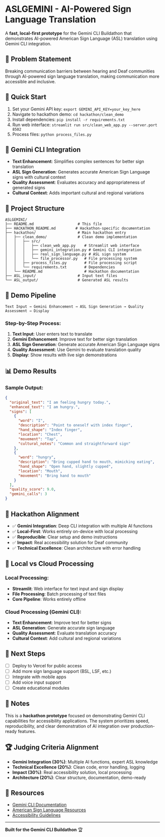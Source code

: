 # ASLGEMINI - AI-Powered Sign Language Translation

A **fast, local-first prototype** for the Gemini CLI Buildathon that demonstrates AI-powered American Sign Language (ASL) translation using Gemini CLI integration.

## 🎯 Problem Statement

Breaking communication barriers between hearing and Deaf communities through AI-powered sign language translation, making communication more accessible and inclusive.

## 🚀 Quick Start

1. Set your Gemini API key: `export GEMINI_API_KEY=your_key_here`
2. Navigate to hackathon demo: `cd hackathon/clean_demo`
3. Install dependencies: `pip install -r requirements.txt`
4. Run web interface: `streamlit run src/clean_web_app.py --server.port 8502`
5. Process files: `python process_files.py`

## 🤖 Gemini CLI Integration

- **Text Enhancement**: Simplifies complex sentences for better sign translation
- **ASL Sign Generation**: Generates accurate American Sign Language signs with cultural context
- **Quality Assessment**: Evaluates accuracy and appropriateness of generated signs
- **Cultural Context**: Adds important cultural and regional variations

## 📁 Project Structure

```
ASLGEMINI/
├── README.md                    # This file
├── HACKATHON_README.md         # Hackathon-specific documentation
├── hackathon/                   # Main hackathon entry
│   ├── clean_demo/              # Clean demo implementation
│   │   ├── src/
│   │   │   ├── clean_web_app.py    # Streamlit web interface
│   │   │   ├── gemini_integration.py # Gemini CLI integration
│   │   │   ├── real_sign_language.py # ASL sign system
│   │   │   └── file_processor.py   # File processing system
│   │   ├── process_files.py        # File processing script
│   │   └── requirements.txt        # Dependencies
│   └── README.md                   # Hackathon documentation
├── ASL_input/                   # Input text files
└── ASL_output/                  # Generated ASL results
```

## 🔄 Demo Pipeline

```
Text Input → Gemini Enhancement → ASL Sign Generation → Quality Assessment → Display
```

### Step-by-Step Process:
1. **Text Input**: User enters text to translate
2. **Gemini Enhancement**: Improve text for better sign translation
3. **ASL Sign Generation**: Generate accurate American Sign Language signs
4. **Quality Assessment**: Use Gemini to evaluate translation quality
5. **Display**: Show results with live sign demonstrations

## 📊 Demo Results

### Sample Output:
```json
{
  "original_text": "I am feeling hungry today.",
  "enhanced_text": "I am hungry.",
  "signs": [
    {
      "word": "I",
      "description": "Point to oneself with index finger",
      "hand_shape": "Index finger",
      "location": "Chest",
      "movement": "Tap",
      "cultural_notes": "Common and straightforward sign"
    },
    {
      "word": "hungry",
      "description": "Bring cupped hand to mouth, mimicking eating",
      "hand_shape": "Open hand, slightly cupped",
      "location": "Mouth",
      "movement": "Bring hand to mouth"
    }
  ],
  "quality_score": 9.0,
  "gemini_calls": 3
}
```

## 🎯 Hackathon Alignment

- ✅ **Gemini Integration**: Deep CLI integration with multiple AI functions
- ✅ **Local-First**: Works entirely on-device with local processing
- ✅ **Reproducible**: Clear setup and demo instructions
- ✅ **Impact**: Real accessibility solution for Deaf community
- ✅ **Technical Excellence**: Clean architecture with error handling

## 🔧 Local vs Cloud Processing

### Local Processing:
- **Streamlit**: Web interface for text input and sign display
- **File Processing**: Batch processing of text files
- **Core Pipeline**: Works entirely offline

### Cloud Processing (Gemini CLI):
- **Text Enhancement**: Improve text for better signs
- **ASL Generation**: Generate accurate sign language
- **Quality Assessment**: Evaluate translation accuracy
- **Cultural Context**: Add cultural and regional variations

## 🚀 Next Steps

- [ ] Deploy to Vercel for public access
- [ ] Add more sign language support (BSL, LSF, etc.)
- [ ] Integrate with mobile apps
- [ ] Add voice input support
- [ ] Create educational modules

## 📝 Notes

This is a **hackathon prototype** focused on demonstrating Gemini CLI capabilities for accessibility applications. The system prioritizes speed, reproducibility, and clear demonstration of AI integration over production-ready features.

## 🏆 Judging Criteria Alignment

- **Gemini Integration (30%)**: Multiple AI functions, expert ASL knowledge
- **Technical Excellence (20%)**: Clean code, error handling, logging
- **Impact (30%)**: Real accessibility solution, local processing
- **Architecture (20%)**: Clear structure, documentation, demo-ready

## 🔗 Resources

- [Gemini CLI Documentation](https://ai.google.dev/gemini-api/docs)
- [American Sign Language Resources](https://www.nad.org/)
- [Accessibility Guidelines](https://www.w3.org/WAI/WCAG21/quickref/)

---

**Built for the Gemini CLI Buildathon** 🏆
